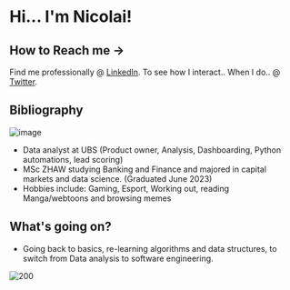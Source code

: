 # Hi... I'm Nicolai!
## How to Reach me ->
Find me professionally @ [LinkedIn](https://www.linkedin.com/in/nicolai-soendergaard/).
To see how I interact.. When I do.. @ [Twitter](https://twitter.com/Nsoendergaard).

## Bibliography
![image](https://www.codewars.com/users/Nicolai1205/badges/micro)
- Data analyst at UBS (Product owner, Analysis, Dashboarding, Python automations, lead scoring)
-  MSc ZHAW studying Banking and Finance and majored in capital markets and data science. (Graduated June 2023)
-  Hobbies include: Gaming, Esport, Working out, reading Manga/webtoons and browsing memes

## What's going on?
- Going back to basics, re-learning algorithms and data structures,
to switch from Data analysis to software engineering.

![200](https://user-images.githubusercontent.com/100568658/172659276-ad2c1b17-157d-4154-86e6-49307dc36c6e.gif)

 
